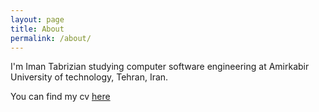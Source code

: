 ```yaml
---
layout: page
title: About
permalink: /about/
---
```


I'm Iman Tabrizian studying computer software engineering at Amirkabir
University of technology, Tehran, Iran.

You can find my cv [here](../docs/CV/CV.pdf)
